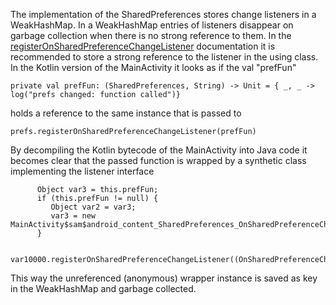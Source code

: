 The implementation of the SharedPreferences stores change listeners in a WeakHashMap. In a WeakHashMap entries of listeners disappear on garbage collection when there is no strong reference to them. In the [registerOnSharedPreferenceChangeListener](https://developer.android.com/reference/android/content/SharedPreferences#registerOnSharedPreferenceChangeListener(android.content.SharedPreferences.OnSharedPreferenceChangeListener)) documentation it is recommended to store a strong reference to the listener in the using class. In the Kotlin version of the MainActivity it looks as if the val "prefFun"
```` 
private val prefFun: (SharedPreferences, String) -> Unit = { _, _ -> log("prefs changed: function called")}
````
 holds a reference to the same instance that is passed to
````
prefs.registerOnSharedPreferenceChangeListener(prefFun)
````
By decompiling the Kotlin bytecode of the MainActivity into Java code it becomes clear that the passed function is wrapped by a synthetic class implementing the listener interface
````
      Object var3 = this.prefFun;
      if (this.prefFun != null) {
         Object var2 = var3;
         var3 = new MainActivity$sam$android_content_SharedPreferences_OnSharedPreferenceChangeListener$0((Function2)var2);
      }

      var10000.registerOnSharedPreferenceChangeListener((OnSharedPreferenceChangeListener)var3);
````
This way the unreferenced (anonymous) wrapper instance is saved as key in the WeakHashMap and garbage collected.